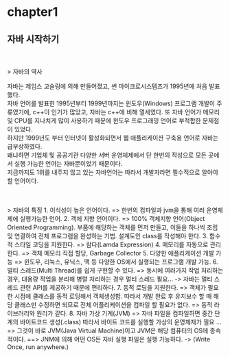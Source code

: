 # chapter1
## 자바 시작하기
<br>
<br>
> 자바의 역사

자바는 제임스 고슬링에 의해 만들어졌고, 썬 마이크로시스템즈가 1995년에 처음 발표했다. <br>
자바 언어를 발표한 1995년부터 1999년까지는 윈도우(Windows) 프로그램 개발이 주류였기에, c++이 인기가 많았고,
자바는 c++에 비해 열세였다. 또 자바 언어가 메모리 및 CPU를 지나치게 많이 사용하기 때문에 윈도우 프로그래밍 언어로 부적합한 문제점이 있었다.<br>
하지만 1999년도 부터 인터넷이 활성화되면서 웹 애플리케이션 구축용 언어로 자바는 급부상하였다.<br> 왜냐하면 기업체 및 공공기관 다양한 서버 운영체제에서 단 한번의 작성으로 모든 곳에서 실행 가능한 언어는 자바뿐이었기 때문이다.<br> 지금까지도 1위를 내주지 않고 있는 자바언어는 따라서 개발자라면 필수적으로 알아야 할 언어이다.<br>

<br>
<br>
> 자바의 특징
1. 이식성이 높은 언어이다. => 한번의 컴파일과 jvm을 통해 여러 운영체제에 실행가능한 언어.
2. 객체 지향 언어이다.  => 100% 객체지향 언어(Object Oriented Programming). 부품에 해당하는 객체를 먼저 만들고, 이들을 하나씩 조립 및 연결하여 전체 프로그램을 완성하는 기법. 설계도인 class를 작성해야 한다. 
3. 함수적 스타일 코딩을 지원한다. => 람다(Lamda Expression)
4. 메모리를 자동으로 관리한다. => 객체 메모리 직접 할당, Garbage Collector
5. 다양한 애플리케이션 개발 가능 => 윈도우, 리눅스, 유닉스, 맥 등 다양한 OS에서 실행되는 프로그램 개발 가능.
6. 멀티 스레드(Multi Thread)를 쉽게 구현할 수 있다. => 동시에 여러가지 작업 처리하는 경우, 대용량 작업을 분리해 병렬 처리하는 경우 멀티 스레드 필요... -> 자바는 멀티 스레드 관련 API를 제공하기 때문에 편리하다.
7. 동적 로딩을 지원한다. => 객체가 필요한 시점에 클래스를 동적 로딩해서 객체생성함. 따라서 개발 완료 후 유지보수 할 때 해당 클래스만 수정하면 되므로 전체 어플리케이션을 컴파일 할 필요가 없다. => 동적 라이브러리와 원리가 같다.
8. 자바 가상 기계(JVM) => 자바 파일을 컴파일하면 중간 단계의 바이트코드 생성(.class) 따라서 바이트 코드를 실행할 가상의 운영체제가 필요 ... => 그것이 바로 JVM(Java Virtual Machine)이고 JVM은 해당 컴퓨터의 OS에 종속적이다.
  ==> JNM에 의해 어떤 OS든 자바 실행 파일은 실행 가능하다. -> (Write Once, run anywhere.) <br>
